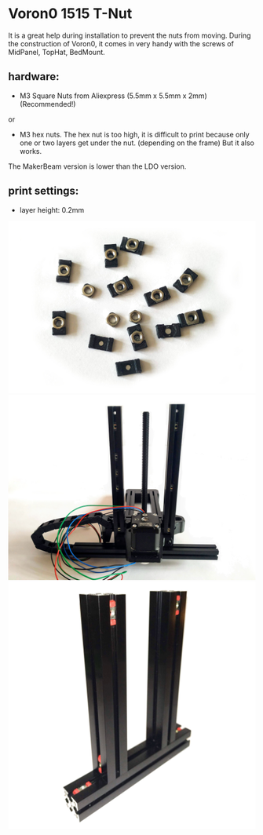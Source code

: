 # Voron0 1515 T-Nut

It is a great help during installation to prevent the nuts from moving. During the construction of Voron0, it comes in very handy with the screws of MidPanel, TopHat, BedMount.


## hardware:

- M3 Square Nuts from Aliexpress (5.5mm x 5.5mm x 2mm)  (Recommended!)

or

- M3 hex nuts. The hex nut is too high, it is difficult to print because only one or two layers get under the nut. (depending on the frame) But it also works.


The MakerBeam version is lower than the LDO version.  

## print settings:

- layer height: 0.2mm

![IMG1](./IMG1.jpg)
![IMG2](./IMG2.jpg)
![IMG3](./IMG3.jpg)
